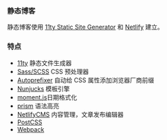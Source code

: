 ### 静态博客

静态博客使用 [11ty Static Site Generator][11ty] 和 [Netlify][netlify] 建立。

### 特点
- [11ty][11ty] 静态文件生成器
- [Sass/SCSS][sass] CSS 预处理器
- [Autoprefixer][autoprefixer] 自动给 CSS 属性添加浏览器厂商前缀
- [Nunjucks][nunjucks] 模板引擎
- [moment.js][moment]日期格式化
- [prism][prism] 语法高亮
- [NetlifyCMS][netlifycms] 内容管理，文章发布编辑器
- [PostCSS][postcss] 
- [Webpack][webpack]

[11ty]: https://www.11ty.io/
[netlify]: https://www.netlify.com/
[sass]: https://sass-lang.com/
[webpack]: https://webpack.js.org/
[nunjucks]: https://mozilla.github.io/nunjucks/
[netlifycms]: https://www.netlifycms.org/
[postcss]: https://postcss.org/
[autoprefixer]: https://github.com/postcss/autoprefixer
[moment]: https://momentjs.com/
[prism]: https://prismjs.com/
